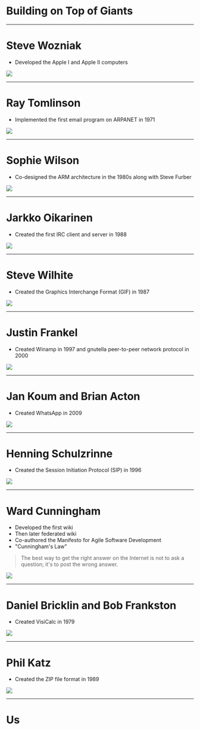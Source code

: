 # Building on Top of Giants

---

# Steve Wozniak

- Developed the Apple I and Apple II computers

<v-drag pos="508,121,275,_,15">
    <img src="/assets/steve-wozniak.jpg" style="border-radius: 8%;">
</v-drag>

---

# Ray Tomlinson

- Implemented the first email program on ARPANET in 1971

<v-drag pos="604,60,275,_,-10">
    <img src="/assets/ray-tomlinson.jpg" style="border-radius: 8%;">
</v-drag>

<!--
- They were trying to send "LOGIN" but the system crashed after the first two letters.
-->

---

# Sophie Wilson

- Co-designed the ARM architecture in the 1980s along with Steve Furber

<v-drag pos="511,206,275,_,-10">
    <img src="/assets/sophie-wilson.jpg" style="border-radius: 8%;">
</v-drag>

---

# Jarkko Oikarinen

- Created the first IRC client and server in 1988

<v-drag pos="454,110,275,_,7">
    <img src="/assets/jarkko-oikarinen.webp" style="border-radius: 8%;">
</v-drag>

---

# Steve Wilhite

- Created the Graphics Interchange Format (GIF) in 1987

<v-drag pos="555,94,275,_,9">
    <img src="/assets/steve-wilhite.webp" style="border-radius: 8%;">
</v-drag>

---

# Justin Frankel

- Created Winamp in 1997 and gnutella peer-to-peer network protocol in 2000

<v-drag pos="504,192,227,_,9">
    <img src="/assets/justin-frankel.jpg" style="border-radius: 8%;">
</v-drag>

---

# Jan Koum and Brian Acton

- Created WhatsApp in 2009

<v-drag pos="570,166,275,_,17">
    <img src="/assets/jan-koum-Brian-Acton.jpg" style="border-radius: 8%;">
</v-drag>

---

# Henning Schulzrinne 

- Created the Session Initiation Protocol (SIP) in 1996

<v-drag pos="552,149,275,_,-10">
    <img src="/assets/henning-schulzrinne.jpg" style="border-radius: 8%;">
</v-drag>

<!--
- This is the protocol used for voice and video calls over the Internet.
-->

---

# Ward Cunningham

- Developed the first wiki
- Then later federated wiki
- Co-authored the Manifesto for Agile Software Development
- "Cunningham's Law"
> The best way to get the right answer on the Internet is not to ask a question; it's to post the
> wrong answer.

<v-drag pos="644,294,208,_,-10">
    <img src="/assets/ward-cunningham.jpg" style="border-radius: 8%;">
</v-drag>

---

# Daniel Bricklin and Bob Frankston

- Created VisiCalc in 1979

<v-drag pos="542,101,275,_,-10">
    <img src="/assets/daniel-bricklin-bob-frankston.jpg" style="border-radius: 8%;">
</v-drag>

---

# Phil Katz

- Created the ZIP file format in 1989

<v-drag pos="462,74,275,_,-10">
    <img src="/assets/phil-katz.jpeg" style="border-radius: 8%;">
</v-drag>

---

# Us
